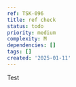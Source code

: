 ```yaml
---
ref: TSK-096
title: ref check
status: todo
priority: medium
complexity: M
dependencies: []
tags: []
created: '2025-01-11'
---
```

Test
